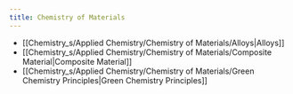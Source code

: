 ```yaml
---
title: Chemistry of Materials
---
```

- [[Chemistry_s/Applied Chemistry/Chemistry of Materials/Alloys|Alloys]]
- [[Chemistry_s/Applied Chemistry/Chemistry of Materials/Composite Material|Composite Material]]
- [[Chemistry_s/Applied Chemistry/Chemistry of Materials/Green Chemistry Principles|Green Chemistry Principles]]